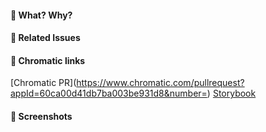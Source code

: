 #### :tophat: What? Why?
<!-- Describe your changes -->

#### :pushpin: Related Issues
<!-- What existing **issue(s)** does the pull request solve? -->


#### :art: Chromatic links
[Chromatic PR](https://www.chromatic.com/pullrequest?appId=60ca00d41db7ba003be931d8&number=<PR number>)
[Storybook](https://<branch>--60ca00d41db7ba003be931d8.chromatic.com) 

#### :camera_flash: Screenshots
<!-- Screenshots if appropriate -->